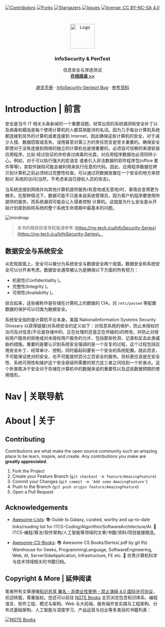 [![Contributors][contributors-shield]][contributors-url]
[![Forks][forks-shield]][forks-url]
[![Stargazers][stars-shield]][stars-url]
[![Issues][issues-shield]][issues-url]
[![license: CC BY-NC-SA 4.0](https://img.shields.io/badge/license-CC%20BY--NC--SA%204.0-lightgrey.svg)][license-url]

<!-- PROJECT LOGO -->
<br />
<p align="center">
  <a href="https://github.com/wx-chevalier/InfoSecurity-Series">
    <img src="https://s2.ax1x.com/2020/02/02/1YM1JK.png" alt="Logo" width="80" height="80">
  </a>

  <h3 align="center">InfoSecurity & PenTest</h3>

  <p align="center">
    信息安全与渗透测试
    <br />
    <a href="https://github.com/wx-chevalier/InfoSecurity-Series"><strong>在线阅读 >> </strong></a>
    <br />
    <br />
    <a href="https://github.com/wx-chevalier/InfoSecurity-Series">速览手册</a>
    ·
    <a href="https://github.com/wx-chevalier/InfoSecurity-Series/issues">InfoSecurity-Seriesrt Bug</a>
    ·
    <a href="https://github.com/wx-chevalier/InfoSecurity-Series/issues">参考资料</a>
  </p>
</p>

<!-- ABOUT THE PROJECT -->

# Introduction | 前言

安全是当今 IT 相关头条新闻的一个重要话题。经常出现的系统漏洞和安全补丁以及病毒和蠕虫是每个使用计算机的人都耳熟能详的名词。因为几乎每台计算机系统都连接到另外的计算机或者连接到 Internet，因此确保这些计算机的安全，对于减少入侵、数据窃取或丢失、误用甚至对第三方的责任而言是至关重要的。确保安全即使对于没有连接到网络的独立的计算机也是很重要的。必须自可信赖的来源安装应用程序，比如 经过验证的并检查过病毒的光盘。对应用程序数据也必须同样小心。例如，对于可以执行强大的宏语言 或者引入非法数据的软件程序包(office 套件等等)，其软件缺陷可能会被利用来执行任意的代码。因此，应用程序数据在拷贝到计算机之前必须经过完整性检查。可以通过将数据放置在一个安全的地方来控制对 系统的访问(当然，不考虑来自已授权人员的攻击)。

当系统连接到网络并向其他计算机提供服务(有意地或无意地)时，事情会变得更为棘手。在那种情况下，数据可能不只是来自系统管理员，因为客户机程序要使用所提供的服务，而系统漏洞可能会让入侵者控制 计算机。这就是为什么安全是从开始计划直到拆除系统的整个系统生命周期中最基本的问题。

![mindmap](https://i.postimg.cc/kMvwVFmf/Info-Security-Pen-Test.png)

> 本书的精排目录导航版请参考 [https://ng-tech.icu/InfoSecurity-Series](https://ng-tech.icu/InfoSecurity-Series)。

## 数据安全与系统安全

从宏观层面上，安全可以被分为系统安全与数据安全两个层面。数据安全和系统安全可以分开来考虑。数据安全通常被认为是确保以下方面的所有努力：

- 机密性(Confidentiality )。
- 完整性(Integrity )。
- 可用性(Availability )。

综合起来，这些被称作是存储在计算机上的数据的 CIA。对 `/etc/passwd` 等配置数据的保护可以归类为数据安全。

系统安全指的是计算机平台本身。美国 NationalInformation Systems Security Glossary 以获得链接)对系统安全的定义如下：对信息系统的保护，防止未授权的访问及对信息(不论是存储中的、正在处理的还是正在传输的)的修改，并防止对授权用户服务的拒绝或对未授权用户服务的允许，包括那些检测、记录和反击此类威胁的措施。重要的是要认识到系统安全强调的是一个反复的过程，这个过程包括应用安全补丁、经常审计、控制，同时最起码要有一个安全的系统配置。就此而言，不可能保证绝对的安全，也不可能提供百分之百安全的服务。目标更应该是在安全性、系统可用性和维护这个安全层级所需要的努力这三者之间找到一个折衷点。这个折衷取决于安全对于存储在计算机中的数据来说的重要性以及这些数据预期的使用情形。

# Nav | 关联导航

# About | 关于

<!-- CONTRIBUTING -->

## Contributing

Contributions are what make the open source community such an amazing place to be learn, inspire, and create. Any contributions you make are **greatly appreciated**.

1. Fork the Project
2. Create your Feature Branch (`git checkout -b feature/AmazingFeature`)
3. Commit your Changes (`git commit -m 'Add some AmazingFeature'`)
4. Push to the Branch (`git push origin feature/AmazingFeature`)
5. Open a Pull Request

<!-- ACKNOWLEDGEMENTS -->

## Acknowledgements

- [Awesome-Lists](https://github.com/wx-chevalier/Awesome-Lists): 📚 Guide to Galaxy, curated, worthy and up-to-date links/reading list for ITCS-Coding/Algorithm/SoftwareArchitecture/AI. 💫 ITCS-编程/算法/软件架构/人工智能等领域的文章/书籍/资料/项目链接精选。

- [Awesome-CS-Books](https://github.com/wx-chevalier/Awesome-CS-Books): :books: Awesome CS Books/Series(.pdf by git lfs) Warehouse for Geeks, ProgrammingLanguage, SoftwareEngineering, Web, AI, ServerSideApplication, Infrastructure, FE etc. :dizzy: 优秀计算机科学与技术领域相关的书籍归档。

## Copyright & More | 延伸阅读

笔者所有文章遵循[知识共享 署名 - 非商业性使用 - 禁止演绎 4.0 国际许可协议](https://creativecommons.org/licenses/by-nc-nd/4.0/deed.zh)，欢迎转载，尊重版权。您还可以前往 [NGTE Books](https://ng-tech.icu/books/) 主页浏览包含知识体系、编程语言、软件工程、模式与架构、Web 与大前端、服务端开发实践与工程架构、分布式基础架构、人工智能与深度学习、产品运营与创业等多类目的书籍列表：

[![NGTE Books](https://s2.ax1x.com/2020/01/18/19uXtI.png)](https://ng-tech.icu/books/)

<!-- MARKDOWN LINKS & IMAGES -->
<!-- https://www.markdownguide.org/basic-syntax/#reference-style-links -->

[contributors-shield]: https://img.shields.io/github/contributors/wx-chevalier/InfoSecurity-Series.svg?style=flat-square
[contributors-url]: https://github.com/wx-chevalier/InfoSecurity-Series/graphs/contributors
[forks-shield]: https://img.shields.io/github/forks/wx-chevalier/InfoSecurity-Series.svg?style=flat-square
[forks-url]: https://github.com/wx-chevalier/InfoSecurity-Series/network/members
[stars-shield]: https://img.shields.io/github/stars/wx-chevalier/InfoSecurity-Series.svg?style=flat-square
[stars-url]: https://github.com/wx-chevalier/InfoSecurity-Series/stargazers
[issues-shield]: https://img.shields.io/github/issues/wx-chevalier/InfoSecurity-Series.svg?style=flat-square
[issues-url]: https://github.com/wx-chevalier/InfoSecurity-Series/issues
[license-shield]: https://img.shields.io/github/license/wx-chevalier/InfoSecurity-Series.svg?style=flat-square
[license-url]: https://github.com/wx-chevalier/InfoSecurity-Series/blob/master/LICENSE.txt
